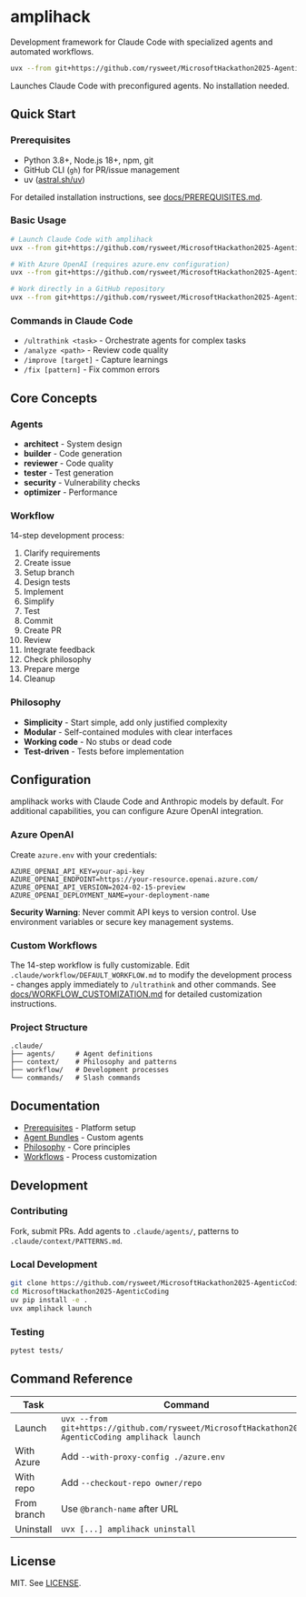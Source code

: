 # amplihack

Development framework for Claude Code with specialized agents and automated
workflows.

```sh
uvx --from git+https://github.com/rysweet/MicrosoftHackathon2025-AgenticCoding amplihack launch
```

Launches Claude Code with preconfigured agents. No installation needed.

## Quick Start

### Prerequisites

- Python 3.8+, Node.js 18+, npm, git
- GitHub CLI (`gh`) for PR/issue management
- uv ([astral.sh/uv](https://docs.astral.sh/uv/))

For detailed installation instructions, see
[docs/PREREQUISITES.md](docs/PREREQUISITES.md).

### Basic Usage

```sh
# Launch Claude Code with amplihack
uvx --from git+https://github.com/rysweet/MicrosoftHackathon2025-AgenticCoding amplihack launch

# With Azure OpenAI (requires azure.env configuration)
uvx --from git+https://github.com/rysweet/MicrosoftHackathon2025-AgenticCoding amplihack launch --with-proxy-config ./azure.env

# Work directly in a GitHub repository
uvx --from git+https://github.com/rysweet/MicrosoftHackathon2025-AgenticCoding amplihack launch --checkout-repo owner/repo
```

### Commands in Claude Code

- `/ultrathink <task>` - Orchestrate agents for complex tasks
- `/analyze <path>` - Review code quality
- `/improve [target]` - Capture learnings
- `/fix [pattern]` - Fix common errors

## Core Concepts

### Agents

- **architect** - System design
- **builder** - Code generation
- **reviewer** - Code quality
- **tester** - Test generation
- **security** - Vulnerability checks
- **optimizer** - Performance

### Workflow

14-step development process:

1. Clarify requirements
2. Create issue
3. Setup branch
4. Design tests
5. Implement
6. Simplify
7. Test
8. Commit
9. Create PR
10. Review
11. Integrate feedback
12. Check philosophy
13. Prepare merge
14. Cleanup

### Philosophy

- **Simplicity** - Start simple, add only justified complexity
- **Modular** - Self-contained modules with clear interfaces
- **Working code** - No stubs or dead code
- **Test-driven** - Tests before implementation

## Configuration

amplihack works with Claude Code and Anthropic models by default. For additional
capabilities, you can configure Azure OpenAI integration.

### Azure OpenAI

Create `azure.env` with your credentials:

```env
AZURE_OPENAI_API_KEY=your-api-key
AZURE_OPENAI_ENDPOINT=https://your-resource.openai.azure.com/
AZURE_OPENAI_API_VERSION=2024-02-15-preview
AZURE_OPENAI_DEPLOYMENT_NAME=your-deployment-name
```

**Security Warning**: Never commit API keys to version control. Use environment
variables or secure key management systems.

### Custom Workflows

The 14-step workflow is fully customizable. Edit
`.claude/workflow/DEFAULT_WORKFLOW.md` to modify the development process -
changes apply immediately to `/ultrathink` and other commands. See
[docs/WORKFLOW_CUSTOMIZATION.md](docs/WORKFLOW_CUSTOMIZATION.md) for detailed
customization instructions.

### Project Structure

```
.claude/
├── agents/     # Agent definitions
├── context/    # Philosophy and patterns
├── workflow/   # Development processes
└── commands/   # Slash commands
```

## Documentation

- [Prerequisites](docs/PREREQUISITES.md) - Platform setup
- [Agent Bundles](docs/agent-bundle-generator-guide.md) - Custom agents
- [Philosophy](.claude/context/PHILOSOPHY.md) - Core principles
- [Workflows](.claude/workflow/DEFAULT_WORKFLOW.md) - Process customization

## Development

### Contributing

Fork, submit PRs. Add agents to `.claude/agents/`, patterns to
`.claude/context/PATTERNS.md`.

### Local Development

```sh
git clone https://github.com/rysweet/MicrosoftHackathon2025-AgenticCoding.git
cd MicrosoftHackathon2025-AgenticCoding
uv pip install -e .
uvx amplihack launch
```

### Testing

```sh
pytest tests/
```

## Command Reference

| Task        | Command                                                                                           |
| ----------- | ------------------------------------------------------------------------------------------------- |
| Launch      | `uvx --from git+https://github.com/rysweet/MicrosoftHackathon2025-AgenticCoding amplihack launch` |
| With Azure  | Add `--with-proxy-config ./azure.env`                                                             |
| With repo   | Add `--checkout-repo owner/repo`                                                                  |
| From branch | Use `@branch-name` after URL                                                                      |
| Uninstall   | `uvx [...] amplihack uninstall`                                                                   |

## License

MIT. See [LICENSE](LICENSE).
